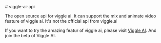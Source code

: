 <!---
Javier111228/Javier111228 is a ✨ special ✨ repository because its `README.md` (this file) appears on your GitHub profile.
You can click the Preview link to take a look at your changes.
---># viggle-ai-api
The open source api for viggle ai. It can support the mix and animate video feature of viggle ai. It's not the official api from viggle.ai

If you want to try the amazing featur of viggle ai, please visit [Viggle AI](https://www.viggleaivideo.com/). And join the beta of Viggle AI.
